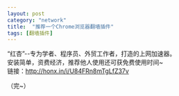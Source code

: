 ```yaml
---
layout: post
category: "network"
title:  "推荐一个Chrome浏览器翻墙插件"
tags: [翻墙插件]
---
```

“红杏”--专为学者、程序员、外贸工作者，打造的上网加速器。  
安装简单，资费经济，推荐他人使用还可获免费使用时间~   
链接：<http://honx.in/i/U84FRn8mTgLfZ37v>  

（完~）
